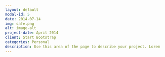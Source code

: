 ```yaml
---
layout: default
modal-id: 5
date: 2014-07-14
img: safe.png
alt: image-alt
project-date: April 2014
client: Start Bootstrap
categories: Personal
description: Use this area of the page to describe your project. Lorem ipsum dolor sit amet, consectetur adipisicing elit. Mollitia neque assumenda ipsam nihil, molestias magnam, recusandae quos quis inventore quisquam velit asperiores, vitae? Reprehenderit soluta, eos quod consequuntur itaque. Nam.
---
```

